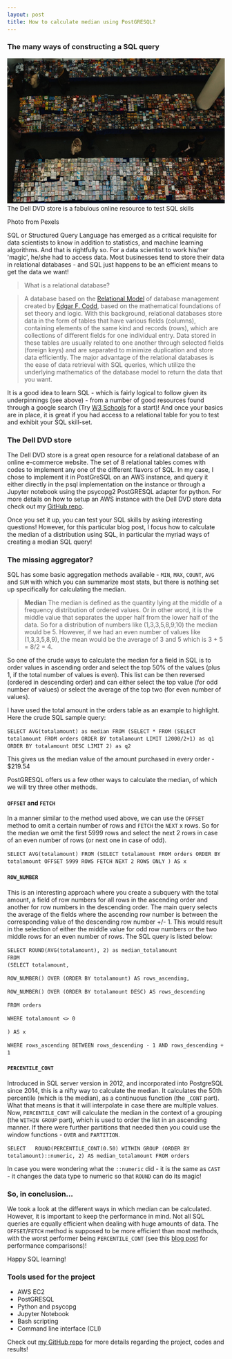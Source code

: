 ```yaml
---
layout: post
title: How to calculate median using PostGRESQL?
---
```

### The many ways of constructing a SQL query

![DVD](/images/blog4/people-buy-sell-cassettes.jpg)
The Dell DVD store is a fabulous online resource to test SQL skills

Photo from Pexels

SQL or Structured Query Language has emerged as a critical requisite for data scientists to know in addition to statistics, and machine learning algorithms. And that is rightfully so. For a data scientist to work his/her 'magic', he/she had to access data. Most businesses tend to store their data in relational databases - and SQL just happens to be an efficient means to get the data we want!

>What is a relational database?

>A database based on the [Relational Model](https://en.wikipedia.org/wiki/Relational_model) of database management created by [Edgar F. Codd](https://en.wikipedia.org/wiki/Edgar_F._Codd), based on the mathematical foundations of set theory and logic. With this background, relational databases store data in the form of tables that have various fields (columns), containing elements of the same kind and records (rows), which are collections of different fields for one individual entry. Data stored in these tables are usually related to one another through selected fields (foreign keys) and are separated to minimize duplication and store data efficiently. The major advantage of the relational databases is the ease of data retrieval with SQL queries, which utilize the underlying mathematics of the database model to return the data that you want.

It is a good idea to learn SQL - which is fairly logical to follow given its underpinnings (see above) - from a number of good resources found through a google search (Try [W3 Schools](https://www.w3schools.com/sql/sql_intro.asp) for a start)! And once your basics are in place, it is great if you had access to a relational table for you to test and exhibit your SQL skill-set.

### The Dell DVD store

The Dell DVD store is a great open resource for a relational database of an online e-commerce website. The set of 8 relational tables comes with codes to implement any one of the different flavors of SQL. In my case, I chose to implement it in PostGreSQL on an AWS instance, and query it either directly in the psql implementation on the instance or through a Jupyter notebook using the psycopg2 PostGRESQL adapter for python. For more details on how to setup an AWS instance with the Dell DVD store data check out my [GitHub repo](https://github.com/swv293/Dell_DVDStore_SQL).

Once you set it up, you can test your SQL skills by asking interesting questions! However, for this particular blog post, I focus how to calculate the median of a distribution using SQL, in particular the myriad ways of creating a median SQL query!

### The missing aggregator?

SQL has some basic aggregation methods available - `MIN`, `MAX`, `COUNT`, `AVG` and `SUM` with which you can summarize most stats, but there is nothing set up specifically for calculating the median.

>__Median__
>The median is defined as the quantity lying at the middle of a frequency distribution of ordered values. Or in other word, it is the middle value that separates the upper half from the lower half of the data.
> So for a distribution of numbers like (1,3,3,5,8,9,10) the median would be 5. However, if we had an even number of values like (1,3,3,5,8,9), the mean would be the average of 3 and 5 which is 3 + 5 = 8/2 = 4.

So one of the crude ways to calculate the median for a field in SQL is to order values in ascending order and select the top 50% of the values (plus 1, if the total number of values is even). This list can be then reversed (ordered in descending order) and can either select the top value (for odd number of values) or select the average of the top two (for even number of values).

I have used the total amount in the orders table as an example to highlight. Here the crude SQL sample query:

`SELECT AVG(totalamount) as median
FROM
(SELECT *
FROM
(SELECT totalamount
FROM orders
ORDER BY totalamount
LIMIT 12000/2+1) as q1
ORDER BY totalamount DESC
LIMIT 2) as q2`

This gives us the median value of the amount purchased in every order - $219.54

PostGRESQL offers us a few other ways to calculate the median, of which we will try three other methods.

#### `OFFSET` and `FETCH`

In a manner similar to the method used above, we can use the `OFFSET` method to omit a certain number of rows and `FETCH` the `NEXT` x rows. So for the median we omit the first 5999 rows and select the next 2 rows in case of an even number of rows (or next one in case of odd).

`SELECT AVG(totalamount)
FROM (SELECT totalamount FROM orders
ORDER BY totalamount
OFFSET 5999 ROWS
FETCH NEXT 2 ROWS ONLY
) AS x`

#### `ROW_NUMBER`

This is an interesting approach where you create a subquery with the total amount, a field of row numbers for all rows in the ascending order and another for row numbers in the descending order. The main query selects the average of the fields where the ascending row number is between the corresponding value of the descending row number +/- 1. This would result in the selection of either the middle value for odd row numbers or the two middle rows for an even number of rows. The SQL query is listed below:

`SELECT ROUND(AVG(totalamount), 2) as median_totalamount`  
`FROM`  
`(SELECT totalamount,`

`ROW_NUMBER() OVER (ORDER BY totalamount) AS rows_ascending,`


`ROW_NUMBER() OVER (ORDER BY totalamount DESC) AS rows_descending`

`FROM orders`

`WHERE totalamount <> 0`

`) AS x`

`WHERE rows_ascending BETWEEN rows_descending - 1 AND rows_descending + 1`

#### `PERCENTILE_CONT`

Introduced in SQL server version in 2012, and incorporated into PostgreSQL since 2014, this is a nifty way to calculate the median. It calculates the 50th percentile (which is the median), as a continuous function (the `_CONT` part). What that means is that it will interpolate in case there are multiple values. Now, `PERCENTILE_CONT` will calculate the median in the context of a grouping (the `WITHIN GROUP` part), which is used to order the list in an ascending manner. If there were further partitions that needed then you could use the window functions - `OVER` and `PARTITION`.

`SELECT  
ROUND(PERCENTILE_CONT(0.50) WITHIN GROUP (ORDER BY totalamount)::numeric, 2)
AS median_totalamount
FROM orders`

In case you were wondering what the `::numeric` did - it is the same as `CAST` - it changes the data type to numeric so that `ROUND` can do its magic!

### So, in conclusion...

We took a look at the different ways in which median can be calculated. However, it is important to keep the performance in mind. Not all SQL queries are equally efficient when dealing with huge amounts of data. The `OFFSET`/`FETCH` method is supposed to be more efficient than most methods, with the worst performer being `PERCENTILE_CONT` (see this [blog post](https://sqlperformance.com/2012/08/t-sql-queries/median) for performance comparisons)!

Happy SQL learning!

### Tools used for the project

* AWS EC2
* PostGRESQL
* Python and psycopg
* Jupyter Notebook
* Bash scripting
* Command line interface (CLI)

Check out [my GitHub repo](https://github.com/swv293/Dell_DVDStore_SQL) for more details regarding the project, codes and results!
